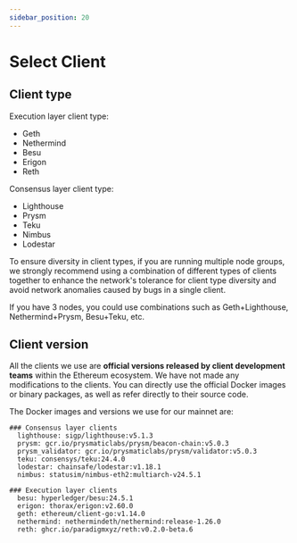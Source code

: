 ```yaml
---
sidebar_position: 20
---
```


# Select Client

## Client type

Execution layer client type:
- Geth
- Nethermind
- Besu
- Erigon
- Reth

Consensus layer client type:
- Lighthouse
- Prysm
- Teku
- Nimbus
- Lodestar

To ensure diversity in client types, if you are running multiple node groups, we strongly recommend using a combination of different types of clients together to enhance the network's tolerance for client type diversity and avoid network anomalies caused by bugs in a single client.

If you have 3 nodes, you could use combinations such as Geth+Lighthouse, Nethermind+Prysm, Besu+Teku, etc.

## Client version

All the clients we use are **official versions released by client development teams** within the Ethereum ecosystem. We have not made any modifications to the clients. You can directly use the official Docker images or binary packages, as well as refer directly to their source code.

The Docker images and versions we use for our mainnet are:

```
### Consensus layer clients
  lighthouse: sigp/lighthouse:v5.1.3
  prysm: gcr.io/prysmaticlabs/prysm/beacon-chain:v5.0.3
  prysm_validator: gcr.io/prysmaticlabs/prysm/validator:v5.0.3
  teku: consensys/teku:24.4.0
  lodestar: chainsafe/lodestar:v1.18.1
  nimbus: statusim/nimbus-eth2:multiarch-v24.5.1

### Execution layer clients
  besu: hyperledger/besu:24.5.1
  erigon: thorax/erigon:v2.60.0
  geth: ethereum/client-go:v1.14.0
  nethermind: nethermindeth/nethermind:release-1.26.0
  reth: ghcr.io/paradigmxyz/reth:v0.2.0-beta.6
```
